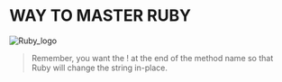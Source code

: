 # WAY TO MASTER RUBY

![Ruby_logo](https://user-images.githubusercontent.com/104838272/184558432-22d24c4e-bb81-44e8-ac9b-2f1c0170e6f1.svg)

> Remember, you want the ! at the end of the method name so that Ruby will change the string in-place.
